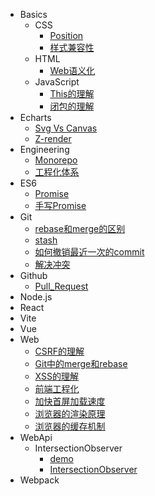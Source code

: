 - Basics
  - CSS
    - [Position](/md/Basics/CSS/Position.md)
    - [样式兼容性](/md/Basics/CSS/样式兼容性.md)
  - HTML
    - [Web语义化](/md/Basics/HTML/Web语义化.md)
  - JavaScript
    - [This的理解](/md/Basics/JavaScript/This的理解.md)
    - [闭包的理解](/md/Basics/JavaScript/闭包的理解.md)
- Echarts
  - [Svg Vs Canvas](/md/Echarts/Svg%20Vs%20Canvas.md)
  - [Z-render](/md/Echarts/Z-render.md)
- Engineering
  - [Monorepo](/md/Engineering/Monorepo.md)
  - [工程化体系](/md/Engineering/工程化体系.md)
- ES6
  - [Promise](/md/ES6/Promise.md)
  - [手写Promise](/md/ES6/手写Promise.md)
- Git
  - [rebase和merge的区别](/md/Git/rebase和merge的区别.md)
  - [stash](/md/Git/stash.md)
  - [如何撤销最近一次的commit](/md/Git/如何撤销最近一次的commit.md)
  - [解决冲突](/md/Git/解决冲突.md)
- Github
  - [Pull_Request](/md/Github/Pull_Request.md)
- Node.js
- React
- Vite
- Vue
- Web
  - [CSRF的理解](/md/Web/CSRF的理解.md)
  - [Git中的merge和rebase](/md/Web/Git中的merge和rebase.md)
  - [XSS的理解](/md/Web/XSS的理解.md)
  - [前端工程化](/md/Web/前端工程化.md)
  - [加快首屏加载速度](/md/Web/加快首屏加载速度.md)
  - [浏览器的渲染原理](/md/Web/浏览器的渲染原理.md)
  - [浏览器的缓存机制](/md/Web/浏览器的缓存机制.md)
- WebApi
  - IntersectionObserver
    - [demo](/md/WebApi/IntersectionObserver/demo.html)
    - [IntersectionObserver](/md/WebApi/IntersectionObserver/IntersectionObserver.md)
- Webpack
